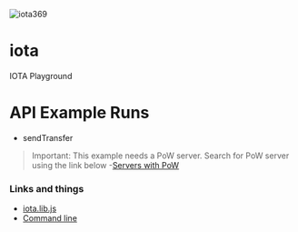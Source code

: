 ![iota369](https://user-images.githubusercontent.com/993459/35762946-de9bdea8-0866-11e8-8427-f0924b28b445.png)



# iota
IOTA Playground 


# API Example Runs

- sendTransfer   

> Important: This example needs a PoW server. Search for PoW server using the link below
-[Servers with PoW](http://iota.dance/nodes/)


### Links and things

- [iota.lib.js](https://github.com/iotaledger/iota.lib.js/)
- [Command line](https://github.com/iotaledger/cli-app)

